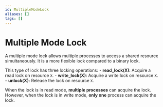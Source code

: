 ```yaml
---
id: MultipleModeLock
aliases: []
tags: []
---
```


# Multiple Mode Lock

A multiple mode lock allows multiple processes to access a shared resource simultaneously. It is a more flexible lock compared to a binary lock.

This type of lock has three locking operations:
    - **read_lock(X)**: Acquire a read lock on resource `X`.
    - **write_lock(X)**: Acquire a write lock on resource `X`.
    - **unlock(X)**: Release the lock on resource `X`.

When the lock is in read mode, **multiple processes** can acquire the lock. However, when the lock is in write mode, **only one** process can acquire the lock.    

